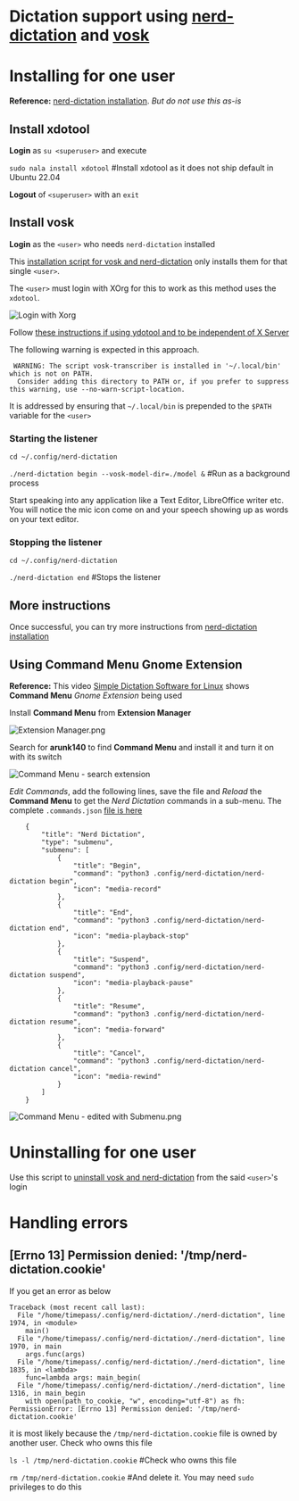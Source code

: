 # Dictation support using [nerd-dictation](https://github.com/ideasman42/nerd-dictation) and [vosk](https://alphacephei.com/vosk/)

# Installing for one user

**Reference:** [nerd-dictation installation](https://github.com/ideasman42/nerd-dictation?tab=readme-ov-file#install). *But do not use this as-is*

## Install xdotool
**Login** as `su <superuser>` and execute

`sudo nala install xdotool` #Install xdotool as it does not ship default in Ubuntu 22.04

**Logout** of `<superuser>` with an `exit`

## Install vosk
**Login** as the `<user>` who needs `nerd-dictation` installed

This [installation script for vosk and nerd-dictation](install%20vosk_nerd-dictation.sh) only installs them for that single `<user>`. 

The `<user>` must login with XOrg for this to work as this method uses the `xdotool`.


![Login with Xorg](Login%20with%20Xorg.png)


Follow [these instructions if using ydotool and to be independent of X Server](https://github.com/ideasman42/nerd-dictation/blob/main/readme-ydotool.rst)


The following warning is expected in this approach. 
```
 WARNING: The script vosk-transcriber is installed in '~/.local/bin' which is not on PATH.
  Consider adding this directory to PATH or, if you prefer to suppress this warning, use --no-warn-script-location.
```
It is addressed by ensuring that `~/.local/bin` is prepended to the `$PATH` variable for the `<user>`

### Starting the listener

`cd ~/.config/nerd-dictation`

`./nerd-dictation begin --vosk-model-dir=./model &` #Run as a background process

Start speaking into any application like a Text Editor, LibreOffice writer etc. You will notice the mic icon come on and your speech showing up as words on your text editor.


### Stopping the listener

`cd ~/.config/nerd-dictation`

`./nerd-dictation end` #Stops the listener

## More instructions
Once successful, you can try more instructions from [nerd-dictation installation](https://github.com/ideasman42/nerd-dictation?tab=readme-ov-file#install)

## Using Command Menu Gnome Extension

**Reference:** This video [Simple Dictation Software for Linux](https://youtu.be/Cw1SESc8sdA) shows **Command Menu** *Gnome Extension* being used

Install **Command Menu** from **Extension Manager**

![Extension Manager.png](Extension%20Manager.png)

Search for **arunk140** to find **Command Menu** and install it and turn it on with its switch

![Command Menu - search extension](Command%20Menu%20-%20search%20extn.png)

*Edit Commands*, add the following lines, save the file and *Reload* the **Command Menu** to get the *Nerd Dictation* commands in a sub-menu. The complete `.commands.json` [file is here](.commands.json)

``` ,
    {
        "title": "Nerd Dictation",
        "type": "submenu",
        "submenu": [
            {
                "title": "Begin",
                "command": "python3 .config/nerd-dictation/nerd-dictation begin",
                "icon": "media-record"
            },
            {
                "title": "End",
                "command": "python3 .config/nerd-dictation/nerd-dictation end",
                "icon": "media-playback-stop"
            },
            {
                "title": "Suspend",
                "command": "python3 .config/nerd-dictation/nerd-dictation suspend",
                "icon": "media-playback-pause"
            },
            {
                "title": "Resume",
                "command": "python3 .config/nerd-dictation/nerd-dictation resume",
                "icon": "media-forward"
            },
            {
                "title": "Cancel",
                "command": "python3 .config/nerd-dictation/nerd-dictation cancel",
                "icon": "media-rewind"
            }
        ]
    }
```

![Command Menu - edited with Submenu.png](Command%20Menu%20-%20edited%20with%20Submenu.png)


# Uninstalling for one user
Use this script to [uninstall vosk and nerd-dictation](uninstall%20vosk_nerd-dictation.sh) from the said `<user>`'s login



# Handling errors

## [Errno 13] Permission denied: '/tmp/nerd-dictation.cookie'

If you get an error as below
```
Traceback (most recent call last):
  File "/home/timepass/.config/nerd-dictation/./nerd-dictation", line 1974, in <module>
    main()
  File "/home/timepass/.config/nerd-dictation/./nerd-dictation", line 1970, in main
    args.func(args)
  File "/home/timepass/.config/nerd-dictation/./nerd-dictation", line 1835, in <lambda>
    func=lambda args: main_begin(
  File "/home/timepass/.config/nerd-dictation/./nerd-dictation", line 1316, in main_begin
    with open(path_to_cookie, "w", encoding="utf-8") as fh:
PermissionError: [Errno 13] Permission denied: '/tmp/nerd-dictation.cookie'
```
it is most likely because the `/tmp/nerd-dictation.cookie` file is owned by another user. Check who owns this file

`ls -l /tmp/nerd-dictation.cookie` #Check who owns this file

`rm /tmp/nerd-dictation.cookie` #And delete it. You may need `sudo` privileges to do this








